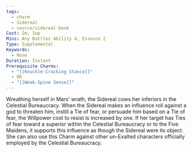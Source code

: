 ```yaml
---
tags:
  - charm
  - Sidereal
  - source/sidereal-book
Cost: 2m, 1wp
Mins: Any Battles Ability 4, Essence 2
Type: Supplemental
Keywords:
  - None
Duration: Instant
Prerequisite Charms:
  - "[[Knuckle-Cracking Stance]]"
  - OR
  - "[[Weak-Spine Sense]]"
---
```

Wreathing herself in Mars’ wrath, the Sidereal cows her inferiors in the Celestial Bureaucracy. When the Sidereal makes an influence roll against a god to threaten him, instill a Tie of fear, or persuade him based on a Tie of fear, the Willpower cost to resist is increased by one. If her target has Ties of fear toward a superior within the Celestial Bureaucracy or to the Five Maidens, it supports this influence as though the Sidereal were its object. She can also use this Charm against other un-Exalted characters officially employed by the Celestial Bureaucracy.